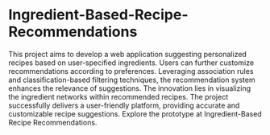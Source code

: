 # Ingredient-Based-Recipe-Recommendations

This project aims to develop a web application suggesting personalized recipes based on user-specified ingredients. Users can further customize recommendations according to preferences. Leveraging association rules and classification-based filtering techniques, the recommendation system enhances the relevance of suggestions. The innovation lies in visualizing the ingredient networks within recommended recipes. The project successfully delivers a user-friendly platform, providing accurate and customizable recipe suggestions. Explore the prototype at Ingredient-Based Recipe Recommendations.
